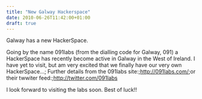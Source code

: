 ```yaml
---
title: "New Galway Hackerspace"
date: 2010-06-26T11:42:00+01:00
draft: true
---
```


Galway has a new HackerSpace.

Going by the name 091labs (from the dialling code for Galway, 091) a HackerSpace has recently become active in Galway in the West of Ireland. I have yet to visit, but am very excited that we finally have our very own HackerSpace...;
Further details from the 091labs site:;<a href=http://091labs.com/>http://091labs.com/</a>;or their twwiter feed:;<a href=http://twitter.com/091labs>http://twitter.com/091labs</a>

I look forward to visiting the labs soon.
Best of luck!!
